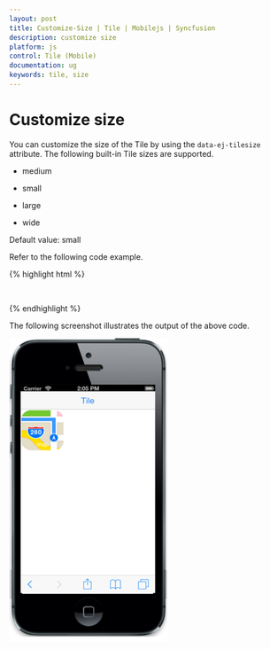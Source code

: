 ```yaml
---
layout: post
title: Customize-Size | Tile | Mobilejs | Syncfusion
description: customize size
platform: js
control: Tile (Mobile)
documentation: ug
keywords: tile, size
---
```


# Customize size

You can customize the size of the Tile by using the `data-ej-tilesize` attribute. The following built-in Tile sizes are supported.

* medium

* small

* large

* wide

Default value: small

Refer to the following code example.

{% highlight html %}

<div style="margin-top:45px;">
<div id="head" data-role="ejmheader" data-ej-title="Tileview"></div>
<div id="tile" data-role="ejmtile" data-ej-imageurl="map.png" data-ej-imagepath="themes/sample/tileview" data-ej-text="map" data-ej-tilesize="medium" data-ej-imageposition = "fill" > 
</div>
</div>


{% endhighlight %}



The following screenshot illustrates the output of the above code.

![customize size](customize-size_images\customize-size_img1.png)

